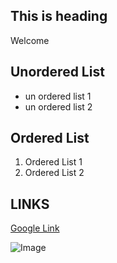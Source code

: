 
## This is heading
 
Welcome

## Unordered List

- un ordered list 1
- un ordered list 2

## Ordered List

1. Ordered List 1
1. Ordered List 2


## LINKS
[Google Link](https://www.google.com/)

![Image](https://media.gettyimages.com/photos/canine-unit-picture-id155099701 "test")


